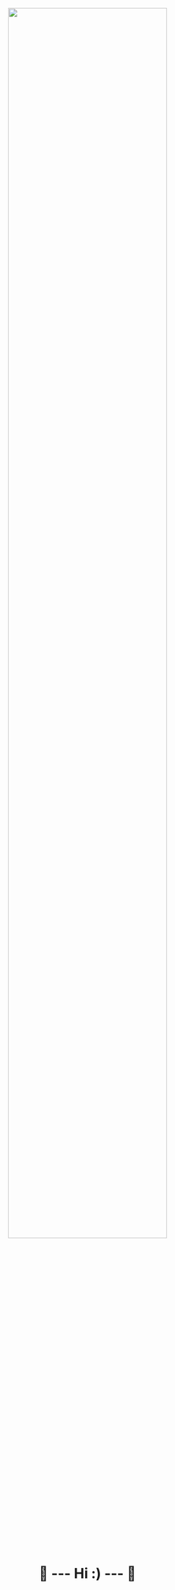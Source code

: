 

<p align="center">
<img src="https://i.pinimg.com/originals/79/de/27/79de27bafeb77f608ef74b3d02e727ba.gif" height="80%" width="80%" />
<p/>

<h1 align="center"> 🌿 --- Hi :) --- 🌿 </h1>
<!--
**MonseMoreno/MonseMoreno** is a ✨ _special_ ✨ repository because its `README.md` (this file) appears on your GitHub profile.

Here are some ideas to get you started:

- 🔭 I’m currently working on ...
- 🌱 I’m currently learning ...
- 👯 I’m looking to collaborate on ...
- 🤔 I’m looking for help with ...
- 💬 Ask me about ...
- 📫 How to reach me: ...
- 😄 Pronouns: ...
- ⚡ Fun fact: ...
-->
